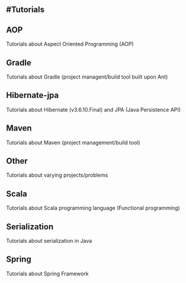 #Tutorials
----------

## AOP

Tutorials about Aspect Oriented Programming (AOP)

## Gradle

Tutorials about Gradle (project managent/build tool built upon Ant)

## Hibernate-jpa

Tutorials about Hibernate (v3.6.10.Final) and JPA (Java Persistence API)

## Maven

Tutorials about Maven (project management/build tool)

## Other

Tutorials about varying projects/problems

## Scala

Tutorials about Scala programming language (Functional programming)

## Serialization

Tutorials about serialization in Java

## Spring

Tutorials about Spring Framework
